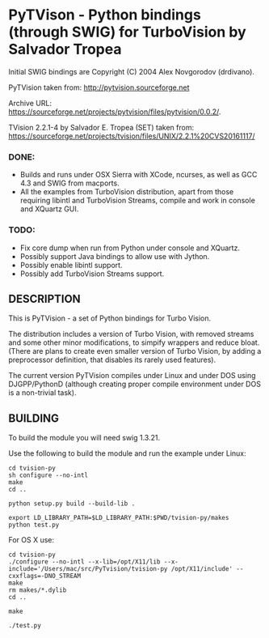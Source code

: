 # PyTVison - Python bindings (through SWIG) for TurboVision by Salvador Tropea

Initial SWIG bindings are Copyright (C) 2004 Alex Novgorodov (drdivano).

PyTVision taken from: http://pytvision.sourceforge.net

Archive URL: https://sourceforge.net/projects/pytvision/files/pytvision/0.0.2/.

TVision 2.2.1-4 by Salvador E. Tropea (SET) taken from: https://sourceforge.net/projects/tvision/files/UNIX/2.2.1%20CVS20161117/

### DONE:
* Builds and runs under OSX Sierra with XCode, ncurses, as well as GCC 4.3 and SWIG from macports.
* All the examples from TurboVision distribution, apart from those requiring libintl and TurboVision Streams, compile and work in console and XQuartz GUI.

### TODO:
* Fix core dump when run from Python under console and XQuartz.
* Possibly support Java bindings to allow use with Jython.
* Possibly enable libintl support.
* Possibly add TurboVision Streams support.

## DESCRIPTION

This is PyTVision - a set of Python bindings for Turbo Vision.

The distribution includes a version of Turbo Vision, with removed streams and
some other minor modifications, to simpify wrappers and reduce bloat. (There
are plans to create even smaller version of Turbo Vision, by adding a
preprocessor definition, that disables its rarely used features).

The current version PyTVision compiles under Linux and under DOS using
DJGPP/PythonD (although creating proper compile environment under DOS
is a non-trivial task).


## BUILDING

To build the module you will need swig 1.3.21.

Use the following to build the module and run the example under Linux:
```
cd tvision-py
sh configure --no-intl
make
cd ..

python setup.py build --build-lib .

export LD_LIBRARY_PATH=$LD_LIBRARY_PATH:$PWD/tvision-py/makes
python test.py
```
For OS X use:
```
cd tvision-py
./configure --no-intl --x-lib=/opt/X11/lib --x-include='/Users/mac/src/PyTvision/tvision-py /opt/X11/include' --cxxflags=-DNO_STREAM
make
rm makes/*.dylib
cd ..

make

./test.py
```

